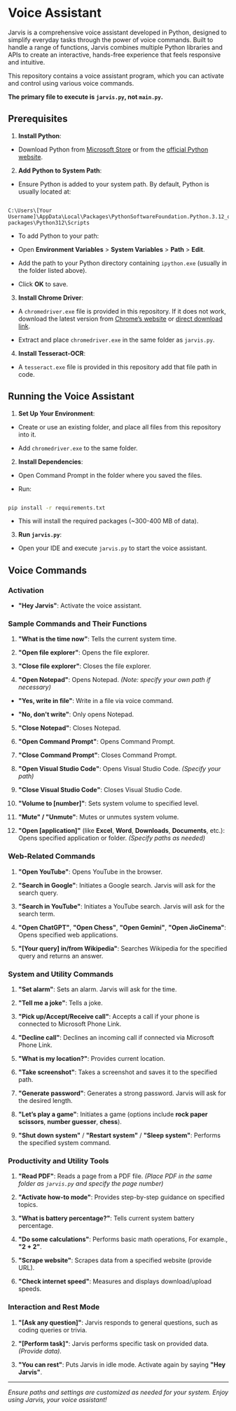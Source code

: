 # Voice Assistant

  

Jarvis is a comprehensive voice assistant developed in Python, designed to simplify everyday tasks through the power of voice commands. Built to handle a range of functions, Jarvis combines multiple Python libraries and APIs to create an interactive, hands-free experience that feels responsive and intuitive.

This repository contains a voice assistant program, which you can activate and control using various voice commands. 

**The primary file to execute is `jarvis.py`, **not**  `main.py`.**

  

## Prerequisites

  

1.  **Install Python**:

- Download Python from [Microsoft Store](https://www.microsoft.com/store/productId/9NCVDN91XZQP?ocid=pdpshare) or from the [official Python website](https://www.python.org/downloads/).

2.  **Add Python to System Path**:

- Ensure Python is added to your system path. By default, Python is usually located at:

```

C:\Users\[Your Username]\AppData\Local\Packages\PythonSoftwareFoundation.Python.3.12_qbz5n2kfra8p0\LocalCache\local-packages\Python312\Scripts

```

- To add Python to your path:

- Open **Environment Variables** > **System Variables** > **Path** > **Edit**.

- Add the path to your Python directory containing `ipython.exe` (usually in the folder listed above).

- Click **OK** to save.

  

3.  **Install Chrome Driver**:

- A `chromedriver.exe` file is provided in this repository. If it does not work, download the latest version from [Chrome’s website](https://developer.chrome.com/docs/chromedriver/downloads) or [direct download link](https://storage.googleapis.com/chrome-for-testing-public/129.0.6668.58/win64/chromedriver-win64.zip).

- Extract and place `chromedriver.exe` in the same folder as `jarvis.py`.



4.  **Install Tesseract-OCR**:

- A `tesseract.exe` file is provided in this repository add that file path in code.

  

## Running the Voice Assistant

  

1.  **Set Up Your Environment**:

- Create or use an existing folder, and place all files from this repository into it.

- Add `chromedriver.exe` to the same folder.

  

2.  **Install Dependencies**:

- Open Command Prompt in the folder where you saved the files.

- Run:

```bash

pip install -r requirements.txt

```

- This will install the required packages (~300-400 MB of data).

  

3.  **Run `jarvis.py`**:

- Open your IDE and execute `jarvis.py` to start the voice assistant.

  

## Voice Commands

  

### Activation

-  **"Hey Jarvis"**: Activate the voice assistant.

  

### Sample Commands and Their Functions

1.  **"What is the time now"**: Tells the current system time.

2.  **"Open file explorer"**: Opens the file explorer.

3.  **"Close file explorer"**: Closes the file explorer.

4.  **"Open Notepad"**: Opens Notepad. *(Note: specify your own path if necessary)*

-  **"Yes, write in file"**: Write in a file via voice command.

-  **"No, don't write"**: Only opens Notepad.

5.  **"Close Notepad"**: Closes Notepad.

6.  **"Open Command Prompt"**: Opens Command Prompt.

7.  **"Close Command Prompt"**: Closes Command Prompt.

8.  **"Open Visual Studio Code"**: Opens Visual Studio Code. *(Specify your path)*

9.  **"Close Visual Studio Code"**: Closes Visual Studio Code.

10.  **"Volume to [number]"**: Sets system volume to specified level.

11.  **"Mute" / "Unmute"**: Mutes or unmutes system volume.

12.  **"Open [application]"** (like **Excel**, **Word**, **Downloads**, **Documents**, etc.): Opens specified application or folder. *(Specify paths as needed)*

  

### Web-Related Commands

1.  **"Open YouTube"**: Opens YouTube in the browser.

2.  **"Search in Google"**: Initiates a Google search. Jarvis will ask for the search query.

3.  **"Search in YouTube"**: Initiates a YouTube search. Jarvis will ask for the search term.

4.  **"Open ChatGPT"**, **"Open Chess"**, **"Open Gemini"**, **"Open JioCinema"**: Opens specified web applications.

5.  **"[Your query] in/from Wikipedia"**: Searches Wikipedia for the specified query and returns an answer.

  

### System and Utility Commands

1.  **"Set alarm"**: Sets an alarm. Jarvis will ask for the time.

2.  **"Tell me a joke"**: Tells a joke.

3.  **"Pick up/Accept/Receive call"**: Accepts a call if your phone is connected to Microsoft Phone Link.

4.  **"Decline call"**: Declines an incoming call if connected via Microsoft Phone Link.

5.  **"What is my location?"**: Provides current location.

6.  **"Take screenshot"**: Takes a screenshot and saves it to the specified path.

7.  **"Generate password"**: Generates a strong password. Jarvis will ask for the desired length.

8.  **"Let’s play a game"**: Initiates a game (options include **rock paper scissors**, **number guesser**, **chess**).

9.  **"Shut down system"** / **"Restart system"** / **"Sleep system"**: Performs the specified system command.

  

### Productivity and Utility Tools

1.  **"Read PDF"**: Reads a page from a PDF file. *(Place PDF in the same folder as `jarvis.py` and specify the page number)*

2.  **"Activate how-to mode"**: Provides step-by-step guidance on specified topics.

3.  **"What is battery percentage?"**: Tells current system battery percentage.

4.  **"Do some calculations"**: Performs basic math operations, For example., **"2 + 2"**.

5.  **"Scrape website"**: Scrapes data from a specified website (provide URL).

6.  **"Check internet speed"**: Measures and displays download/upload speeds.

  

### Interaction and Rest Mode

1.  **"[Ask any question]"**: Jarvis responds to general questions, such as coding queries or trivia.

2.  **"[Perform task]"**: Jarvis performs specific task on provided data. *(Provide data).*

3.  **"You can rest"**: Puts Jarvis in idle mode. Activate again by saying **"Hey Jarvis"**.

  

---

  

*Ensure paths and settings are customized as needed for your system. Enjoy using Jarvis, your voice assistant!*
